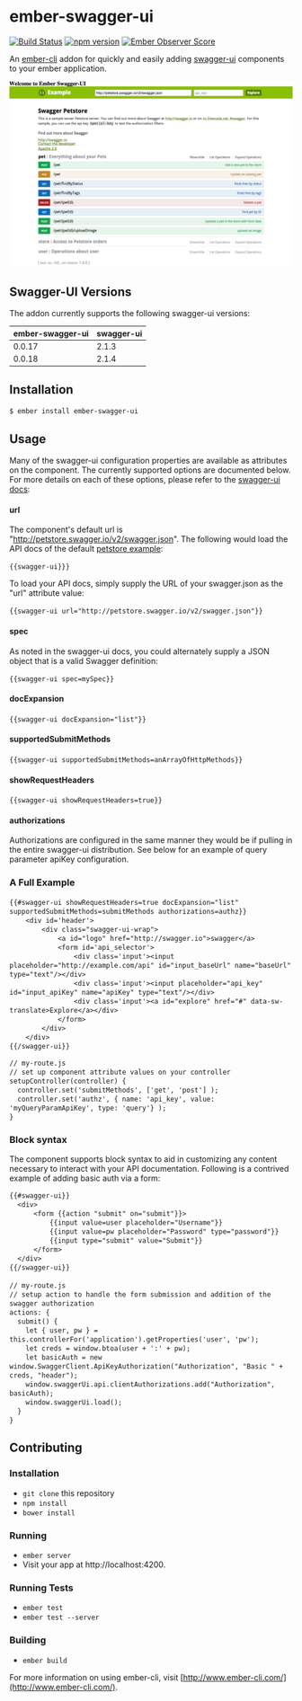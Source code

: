 # ember-swagger-ui

[![Build Status](https://travis-ci.org/rynam0/ember-swagger-ui.svg?branch=master)](https://travis-ci.org/rynam0/ember-swagger-ui)
[![npm version](https://badge.fury.io/js/ember-swagger-ui.svg)](http://badge.fury.io/js/ember-swagger-ui)
[![Ember Observer Score](http://emberobserver.com/badges/ember-swagger-ui.svg)](http://emberobserver.com/addons/ember-swagger-ui)

An [ember-cli](http://www.ember-cli.com) addon for quickly and easily adding [swagger-ui](https://github.com/swagger-api/swagger-ui) components to your ember application.

![Screenshot](screenshot.png?raw=true "Screenshot")


## Swagger-UI Versions

The addon currently supports the following swagger-ui versions:

| ember-swagger-ui  | swagger-ui |
| ----------------- | ---------- |
| 0.0.17            | 2.1.3      |
| 0.0.18            | 2.1.4      |


## Installation
```
$ ember install ember-swagger-ui
```

## Usage

Many of the swagger-ui configuration properties are available as attributes on the component.
The currently supported options are documented below.  For more details on each of these options, please refer to the [swagger-ui docs](https://github.com/swagger-api/swagger-ui):

#### url
The component's default url is "http://petstore.swagger.io/v2/swagger.json".
The following would load the API docs of the default [petstore example](http://petstore.swagger.io/):

```{{swagger-ui}}}```

To load your API docs, simply supply the URL of your swagger.json as the "url" attribute value:

```{{swagger-ui url="http://petstore.swagger.io/v2/swagger.json"}}```

#### spec
As noted in the swagger-ui docs, you could alternately supply a JSON object that is a valid Swagger definition:

```{{swagger-ui spec=mySpec}}```

#### docExpansion

```{{swagger-ui docExpansion="list"}}```

#### supportedSubmitMethods

```{{swagger-ui supportedSubmitMethods=anArrayOfHttpMethods}}```

#### showRequestHeaders

```{{swagger-ui showRequestHeaders=true}}```

#### authorizations
Authorizations are configured in the same manner they would be if pulling in the entire swagger-ui distribution.
See below for an example of query parameter apiKey configuration.

### A Full Example
```
{{#swagger-ui showRequestHeaders=true docExpansion="list" supportedSubmitMethods=submitMethods authorizations=authz}}
    <div id='header'>
        <div class="swagger-ui-wrap">
            <a id="logo" href="http://swagger.io">swagger</a>
            <form id='api_selector'>
                <div class='input'><input placeholder="http://example.com/api" id="input_baseUrl" name="baseUrl" type="text"/></div>
                <div class='input'><input placeholder="api_key" id="input_apiKey" name="apiKey" type="text"/></div>
                <div class='input'><a id="explore" href="#" data-sw-translate>Explore</a></div>
            </form>
        </div>
    </div>
{{/swagger-ui}}
```

```
// my-route.js
// set up component attribute values on your controller
setupController(controller) {
  controller.set('submitMethods', ['get', 'post'] );
  controller.set('authz', { name: 'api_key', value: 'myQueryParamApiKey', type: 'query'} );
}
```

### Block syntax

The component supports block syntax to aid in customizing any content necessary to interact with your API documentation.
Following is a contrived example of adding basic auth via a form:

```
{{#swagger-ui}}
  <div>
      <form {{action "submit" on="submit"}}>
          {{input value=user placeholder="Username"}}
          {{input value=pw placeholder="Password" type="password"}}
          {{input type="submit" value="Submit"}}
      </form>
  </div>
{{/swagger-ui}}

// my-route.js
// setup action to handle the form submission and addition of the swagger authorization
actions: {
  submit() {
    let { user, pw } = this.controllerFor('application').getProperties('user', 'pw');
    let creds = window.btoa(user + ':' + pw);
    let basicAuth = new window.SwaggerClient.ApiKeyAuthorization("Authorization", "Basic " + creds, "header");
    window.swaggerUi.api.clientAuthorizations.add("Authorization", basicAuth);
    window.swaggerUi.load();
  }
}
```


## Contributing

### Installation

* `git clone` this repository
* `npm install`
* `bower install`

### Running

* `ember server`
* Visit your app at http://localhost:4200.

### Running Tests

* `ember test`
* `ember test --server`

### Building

* `ember build`

For more information on using ember-cli, visit [http://www.ember-cli.com/](http://www.ember-cli.com/).
